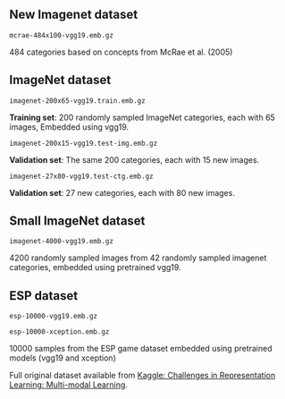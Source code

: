 ## New Imagenet dataset

`mcrae-484x100-vgg19.emb.gz`

484 categories based on concepts from McRae et al. (2005)

## ImageNet dataset

`imagenet-200x65-vgg19.train.emb.gz`

**Training set**: 200 randomly sampled ImageNet categories, each with 65 images, Embedded using vgg19.

`imagenet-200x15-vgg19.test-img.emb.gz`

**Validation set**: The same 200 categories, each with 15 new images.

`imagenet-27x80-vgg19.test-ctg.emb.gz`

**Validation set**: 27 new categories, each with 80 new images.

## Small ImageNet dataset

```imagenet-4000-vgg19.emb.gz```

4200 randomly sampled images from 42 randomly sampled imagenet categories, embedded using pretrained vgg19.

## ESP dataset

```esp-10000-vgg19.emb.gz```

```esp-10000-xception.emb.gz```

10000 samples from the ESP game dataset embedded using pretrained models (vgg19 and xception)

Full original dataset available from [Kaggle: Challenges in Representation Learning: Multi-modal Learning](https://www.kaggle.com/c/challenges-in-representation-learning-multi-modal-learning/data).
